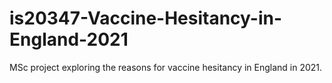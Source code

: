 # is20347-Vaccine-Hesitancy-in-England-2021
MSc project exploring the reasons for vaccine hesitancy in England in 2021.
